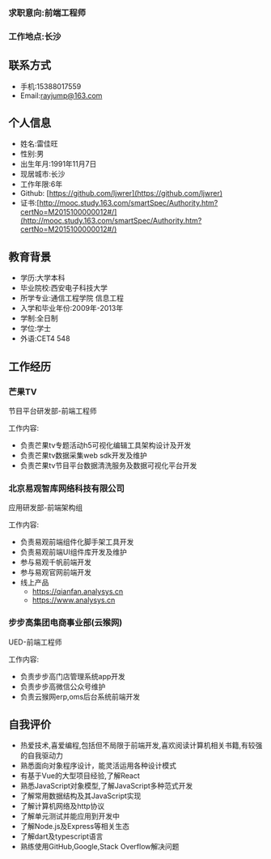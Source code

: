 ### 求职意向:前端工程师
### 工作地点:长沙

## 联系方式

- 手机:15388017559
- Email:<a href="mailto:rayjump@163.com">rayjump@163.com</a>

## 个人信息

 - 姓名:雷佳旺
 - 性别:男
 - 出生年月:1991年11月7日
 - 现居城市:长沙
 - 工作年限:6年
 - Github: [https://github.com/ljwrer](https://github.com/ljwrer)
 - 证书:[http://mooc.study.163.com/smartSpec/Authority.htm?certNo=M2015100000012#/](http://mooc.study.163.com/smartSpec/Authority.htm?certNo=M2015100000012#/)

## 教育背景

 - 学历:大学本科
 - 毕业院校:西安电子科技大学
 - 所学专业:通信工程学院 信息工程
 - 入学和毕业年份:2009年-2013年
 - 学制:全日制
 - 学位:学士
 - 外语:CET4 548

##  工作经历

### 芒果TV

节目平台研发部-前端工程师

工作内容:

- 负责芒果tv专题活动h5可视化编辑工具架构设计及开发
- 负责芒果tv数据采集web sdk开发及维护
- 负责芒果tv节目平台数据清洗服务及数据可视化平台开发

### 北京易观智库网络科技有限公司

应用研发部-前端架构组

工作内容:

- 负责易观前端组件化脚手架工具开发
- 负责易观前端UI组件库开发及维护
- 参与易观千帆前端开发
- 参与易观官网前端开发
- 线上产品
  - https://qianfan.analysys.cn
  - https://www.analysys.cn

### 步步高集团电商事业部(云猴网)

UED-前端工程师

工作内容:

- 负责步步高门店管理系统app开发
- 负责步步高微信公众号维护
- 负责云猴网erp,oms后台系统前端开发

## 自我评价

 - 热爱技术,喜爱编程,包括但不局限于前端开发,喜欢阅读计算机相关书籍,有较强的自我驱动力
 - 熟悉面向对象程序设计，能灵活运用各种设计模式
 - 有基于Vue的大型项目经验,了解React
 - 熟悉JavaScript对象模型,了解JavaScript多种范式开发
 - 了解常用数据结构及其JavaScript实现
 - 了解计算机网络及http协议
 - 了解单元测试并能应用到开发中
 - 了解Node.js及Express等相关生态
 - 了解dart及typescript语言
 - 熟练使用GitHub,Google,Stack Overflow解决问题
